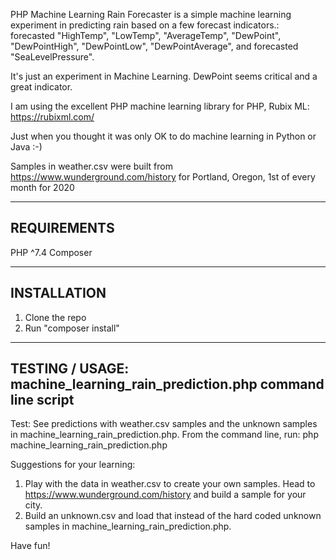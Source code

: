 PHP Machine Learning Rain Forecaster is a simple machine learning experiment in
predicting rain based on a few forecast indicators.: forecasted "HighTemp",
"LowTemp", "AverageTemp", "DewPoint", "DewPointHigh", "DewPointLow", "DewPointAverage",
and forecasted "SeaLevelPressure".

It's just an experiment in Machine Learning. DewPoint seems critical and a great indicator.

I am using the excellent PHP machine learning library for PHP, Rubix ML:
https://rubixml.com/

Just when you thought it was only OK to do machine learning in Python or Java :-)

Samples in weather.csv were built from
https://www.wunderground.com/history
for Portland, Oregon, 1st of every month for 2020

-------------------------------------------------------------------
REQUIREMENTS
-------------------------------------------------------------------
PHP ^7.4
Composer

-------------------------------------------------------------------
INSTALLATION
-------------------------------------------------------------------
1) Clone the repo
2) Run "composer install"

-------------------------------------------------------------------
TESTING / USAGE: machine_learning_rain_prediction.php command line script
-------------------------------------------------------------------

Test: See predictions with weather.csv samples and the unknown samples
in machine_learning_rain_prediction.php. From the command line, run:
php machine_learning_rain_prediction.php

Suggestions for your learning:
1) Play with the data in weather.csv to create your own samples.
Head to https://www.wunderground.com/history and build a sample
for your city.
2) Build an unknown.csv and load that instead of the hard coded
unknown samples in machine_learning_rain_prediction.php.

Have fun!
